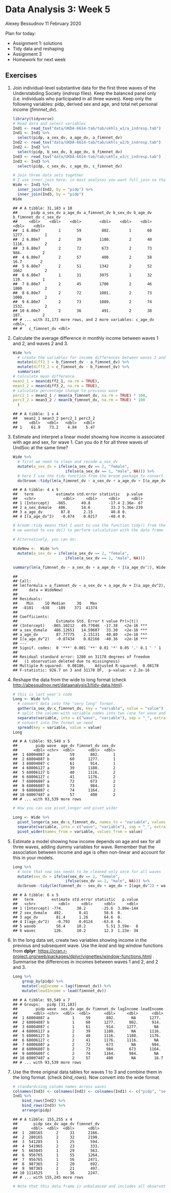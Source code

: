 Data Analysis 3: Week 5
================
Alexey Bessudnov
11 February 2020

Plan for today:

  - Assignment 1: solutions
  - Tidy data and reshaping
  - Assignment 3
  - Homework for next week

## Exercises

1.  Join individual-level substantive data for the first three waves of
    the Understabding Society (*indresp* files). Keep the balanced panel
    only (i.e. individuals who participated in all three waves). Keep
    only the following variables: pidp, derived sex and age, and total
    net personal income (*fimnnet\_dv*).
    
    ``` r
    library(tidyverse)
    # Read data and select variables
    Ind1 <- read_tsv("data/UKDA-6614-tab/tab/ukhls_w1/a_indresp.tab")
    Ind1 <- Ind1 %>%
      select(pidp, a_sex_dv, a_age_dv, a_fimnnet_dv)
    Ind2 <- read_tsv("data/UKDA-6614-tab/tab/ukhls_w2/b_indresp.tab")
    Ind2 <- Ind2 %>%
      select(pidp, b_sex_dv, b_age_dv, b_fimnnet_dv)
    Ind3 <- read_tsv("data/UKDA-6614-tab/tab/ukhls_w3/c_indresp.tab")
    Ind3 <- Ind3 %>%
      select(pidp, c_sex_dv, c_age_dv, c_fimnnet_dv)
    
    # Join three data sets together
    # I use inner_join here; in most analyses you want full_join so that you don't lose observations.
    Wide <- Ind1 %>%
      inner_join(Ind2, by = "pidp") %>%
      inner_join(Ind3, by = "pidp")
    Wide
    ```
    
        ## # A tibble: 31,183 x 10
        ##      pidp a_sex_dv a_age_dv a_fimnnet_dv b_sex_dv b_age_dv b_fimnnet_dv c_sex_dv
        ##     <dbl>    <dbl>    <dbl>        <dbl>    <dbl>    <dbl>        <dbl>    <dbl>
        ##  1 6.80e7        1       59         802.        1       60       1277.         1
        ##  2 6.80e7        2       39        1180.        2       40       1116.         2
        ##  3 6.80e7        2       72         673         2       73        984.         2
        ##  4 6.80e7        2       57         400         2       58         16.7        2
        ##  5 6.80e7        2       51        1342         2       52       1662          2
        ##  6 6.80e7        1       31        3075         1       32        119.         1
        ##  7 6.80e7        2       45        1700         2       46       1800          2
        ##  8 6.80e7        2       72        1001.        2       73       1008.         2
        ##  9 6.80e7        2       73        1089.        2       74       1532.         2
        ## 10 6.80e7        2       36         491.        2       38        187.         2
        ## # ... with 31,173 more rows, and 2 more variables: c_age_dv <dbl>,
        ## #   c_fimnnet_dv <dbl>

2.  Calculate the average difference in monthly income between waves 1
    and 2, and waves 2 and 3.
    
    ``` r
    Wide %>%
      # create the variables for income differences between waves 2 and 1, and 3 and 2.
      mutate(diff2_1 = b_fimnnet_dv - a_fimnnet_dv) %>%
      mutate(diff3_2 = c_fimnnet_dv - b_fimnnet_dv) %>%
      summarise(
    # Calculate mean difference
    mean2_1 = mean(diff2_1, na.rm = TRUE),
    mean3_2 = mean(diff3_2, na.rm = TRUE),
    # calculate percentage change to previous wave
    perc2_1 = mean2_1 / mean(a_fimnnet_dv, na.rm = TRUE) * 100,
    perc3_2 = mean3_2 / mean(b_fimnnet_dv, na.rm = TRUE) * 100
      )
    ```
    
        ## # A tibble: 1 x 4
        ##   mean2_1 mean3_2 perc2_1 perc3_2
        ##     <dbl>   <dbl>   <dbl>   <dbl>
        ## 1    61.9    73.2    4.84    5.47

3.  Estimate and interpret a linear model showing how income is
    associated with age and sex, for wave 1. Can you do it for all three
    waves of UndSoc at the same time?
    
    ``` r
    Wide %>%
      # first we need to clean and recode a_sex_dv
      mutate(a_sex_dv = ifelse(a_sex_dv == 2, "female",
                           ifelse(a_sex_dv == 1, "male", NA))) %>%
      # here I use the tidy function from the broom package to convert the model object to the data frame
      do(broom::tidy(lm(a_fimnnet_dv ~ a_sex_dv + a_age_dv + I(a_age_dv^2), .)))
    ```
    
        ## # A tibble: 4 x 5
        ##   term          estimate std.error statistic   p.value
        ##   <chr>            <dbl>     <dbl>     <dbl>     <dbl>
        ## 1 (Intercept)   -865.      49.8        -17.4 2.36e- 67
        ## 2 a_sex_dvmale   486.      14.6         33.3 5.36e-239
        ## 3 a_age_dv        87.8      2.15        40.8 0.       
        ## 4 I(a_age_dv^2)   -0.874    0.0217     -40.4 0.
    
    ``` r
    # broom::tidy means that I want to use the function tidy() from the package broom without explicitly attaching it 
    # we wanted to use do() to perform calcalution with the data frame that would return more than one value (for example, fir a linear model). see https://dplyr.tidyverse.org/reference/do.html
    
    # Alternatively, you can do:
    
    WideNew <-  Wide %>%
      mutate(a_sex_dv = ifelse(a_sex_dv == 2, "female",
                           ifelse(a_sex_dv == 1, "male", NA)))
    
    summary(lm(a_fimnnet_dv ~ a_sex_dv + a_age_dv + I(a_age_dv^2), WideNew))
    ```
    
        ## 
        ## Call:
        ## lm(formula = a_fimnnet_dv ~ a_sex_dv + a_age_dv + I(a_age_dv^2), 
        ##     data = WideNew)
        ## 
        ## Residuals:
        ##    Min     1Q Median     3Q    Max 
        ##  -8101   -638   -189    371  41374 
        ## 
        ## Coefficients:
        ##                 Estimate Std. Error t value Pr(>|t|)    
        ## (Intercept)   -865.10212   49.77046  -17.38   <2e-16 ***
        ## a_sex_dvmale   486.12651   14.59687   33.30   <2e-16 ***
        ## a_age_dv        87.77775    2.15131   40.80   <2e-16 ***
        ## I(a_age_dv^2)   -0.87434    0.02166  -40.36   <2e-16 ***
        ## ---
        ## Signif. codes:  0 '***' 0.001 '**' 0.01 '*' 0.05 '.' 0.1 ' ' 1
        ## 
        ## Residual standard error: 1280 on 31178 degrees of freedom
        ##   (1 observation deleted due to missingness)
        ## Multiple R-squared:  0.08186,    Adjusted R-squared:  0.08178 
        ## F-statistic: 926.7 on 3 and 31178 DF,  p-value: < 2.2e-16

4.  Reshape the data from the wide to long format (check
    <http://abessudnov.net/dataanalysis3/tidy-data.html>).
    
    ``` r
    # this is last year's code
    Long <- Wide %>%
      # convert data into the "very long" format.
      gather(a_sex_dv:c_fimnnet_dv, key = "variable", value = "value") %>%
      # split the column with variable names into two (one for wave and one for fgeneric variable name)
      separate(variable, into = c("wave", "variable"), sep = "_", extra = "merge") %>%
      # convert into the format we need
      spread(key = variable, value = value)
    Long
    ```
    
        ## # A tibble: 93,549 x 5
        ##        pidp wave  age_dv fimnnet_dv sex_dv
        ##       <dbl> <chr>  <dbl>      <dbl>  <dbl>
        ##  1 68004087 a         59       802.      1
        ##  2 68004087 b         60      1277.      1
        ##  3 68004087 c         61       914.      1
        ##  4 68006127 a         39      1180.      2
        ##  5 68006127 b         40      1116.      2
        ##  6 68006127 c         41      1176.      2
        ##  7 68006807 a         72       673       2
        ##  8 68006807 b         73       984.      2
        ##  9 68006807 c         74      1164.      2
        ## 10 68007487 a         57       400       2
        ## # ... with 93,539 more rows
    
    ``` r
    # Now you can use pivot_longer and pivot_wider
    
    Long <- Wide %>%
      pivot_longer(a_sex_dv:c_fimnnet_dv, names_to = "variable", values_to = "value") %>%
      separate(variable, into = c("wave", "variable"), sep = "_", extra = "merge") %>%
      pivot_wider(names_from = variable, values_from = value)
    ```

5.  Estimate a model showing how income depends on age and sex for all
    three waves, adding dummy variables for wave. Remember that the
    association between income and age is often non-linear and account
    for this in your models.
    
    ``` r
    Long %>%
      # note that now sex needs to be cleaned only once for all waves
      mutate(sex_dv = ifelse(sex_dv == 2, "female",
                           ifelse(sex_dv == 1, "male", NA))) %>%
      do(broom::tidy(lm(fimnnet_dv ~ sex_dv + age_dv + I(age_dv^2) + wave, .)))
    ```
    
        ## # A tibble: 6 x 5
        ##   term        estimate std.error statistic   p.value
        ##   <chr>          <dbl>     <dbl>     <dbl>     <dbl>
        ## 1 (Intercept) -774.      30.2       -25.6  3.89e-144
        ## 2 sex_dvmale   492.       8.41       58.6  0.       
        ## 3 age_dv        81.4      1.26       64.6  0.       
        ## 4 I(age_dv^2)   -0.793    0.0124    -63.8  0.       
        ## 5 waveb         56.4     10.2         5.51 3.59e-  8
        ## 6 wavec        126.      10.2        12.3  1.23e- 34

6.  In the long data set, create two variables showing income in the
    previous and subsequent wave. Use the *lead* and *lag* window
    functions from **dplyr**:
    <https://cran.r-project.org/web/packages/dplyr/vignettes/window-functions.html>
    . Summarise the differences in incomes between waves 1 and 2, and 2
    and 3.
    
    ``` r
    Long %>%
        group_by(pidp) %>%
        mutate(lagIncome = lag(fimnnet_dv)) %>%
        mutate(leadIncome = lead(fimnnet_dv))
    ```
    
        ## # A tibble: 93,549 x 7
        ## # Groups:   pidp [31,183]
        ##        pidp wave  sex_dv age_dv fimnnet_dv lagIncome leadIncome
        ##       <dbl> <chr>  <dbl>  <dbl>      <dbl>     <dbl>      <dbl>
        ##  1 68004087 a          1     59       802.       NA      1277. 
        ##  2 68004087 b          1     60      1277.      802.      914. 
        ##  3 68004087 c          1     61       914.     1277.       NA  
        ##  4 68006127 a          2     39      1180.       NA      1116. 
        ##  5 68006127 b          2     40      1116.     1180.     1176. 
        ##  6 68006127 c          2     41      1176.     1116.       NA  
        ##  7 68006807 a          2     72       673        NA       984. 
        ##  8 68006807 b          2     73       984.      673      1164. 
        ##  9 68006807 c          2     74      1164.      984.       NA  
        ## 10 68007487 a          2     57       400        NA        16.7
        ## # ... with 93,539 more rows

7.  Use the three original data tables for waves 1 to 3 and combine them
    in the long format. (check *bind\_rows*). Now convert into the wide
    format.
    
    ``` r
    # standardising column names across waves
    colnames(Ind3) <- colnames(Ind2) <- colnames(Ind1) <- c("pidp", "sex_dv", "age_dv", "fimnnet_dv")
    Ind1 %>%
        bind_rows(Ind2) %>%
        bind_rows(Ind3) %>%
        arrange(pidp)
    ```
    
        ## # A tibble: 155,255 x 4
        ##       pidp sex_dv age_dv fimnnet_dv
        ##      <dbl>  <dbl>  <dbl>      <dbl>
        ##  1  280165      2     31      2166.
        ##  2  280165      2     32      2190.
        ##  3  541285      1     25       594.
        ##  4  541965      2     23       333.
        ##  5  665045      1     29       563.
        ##  6  956765      1     55      1264.
        ##  7  956765      1     56      2471.
        ##  8  987365      2     20       692.
        ##  9  987365      2     21       497.
        ## 10 1114525      1     36      2247.
        ## # ... with 155,245 more rows
    
    ``` r
    # Note that this data frame is unbalanced and includes all observations (i.e. people who took part in at least one of the three waves.)
    ```
